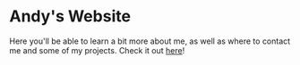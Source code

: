 # Andy's Website

Here you'll be able to learn a bit more about me, as well as where to contact me and some of my projects.
Check it out [here](https://lancito01.dev)!
